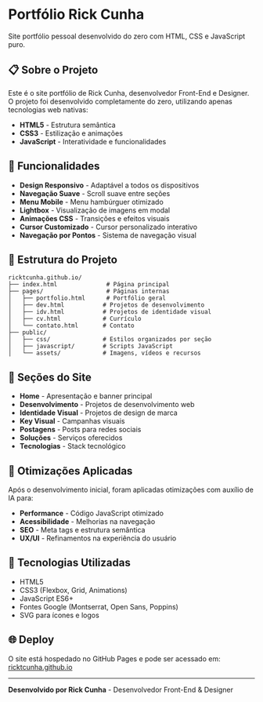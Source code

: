 # Portfólio Rick Cunha

Site portfólio pessoal desenvolvido do zero com HTML, CSS e JavaScript puro.

## 📋 Sobre o Projeto

Este é o site portfólio de Rick Cunha, desenvolvedor Front-End e Designer. O projeto foi desenvolvido completamente do zero, utilizando apenas tecnologias web nativas:

- **HTML5** - Estrutura semântica
- **CSS3** - Estilização e animações
- **JavaScript** - Interatividade e funcionalidades

## 🚀 Funcionalidades

- **Design Responsivo** - Adaptável a todos os dispositivos
- **Navegação Suave** - Scroll suave entre seções
- **Menu Mobile** - Menu hambúrguer otimizado
- **Lightbox** - Visualização de imagens em modal
- **Animações CSS** - Transições e efeitos visuais
- **Cursor Customizado** - Cursor personalizado interativo
- **Navegação por Pontos** - Sistema de navegação visual

## 📁 Estrutura do Projeto

```
ricktcunha.github.io/
├── index.html              # Página principal
├── pages/                  # Páginas internas
│   ├── portfolio.html      # Portfólio geral
│   ├── dev.html           # Projetos de desenvolvimento
│   ├── idv.html           # Projetos de identidade visual
│   ├── cv.html            # Currículo
│   └── contato.html       # Contato
├── public/
│   ├── css/               # Estilos organizados por seção
│   ├── javascript/        # Scripts JavaScript
│   └── assets/            # Imagens, vídeos e recursos
```

## 🎨 Seções do Site

- **Home** - Apresentação e banner principal
- **Desenvolvimento** - Projetos de desenvolvimento web
- **Identidade Visual** - Projetos de design de marca
- **Key Visual** - Campanhas visuais
- **Postagens** - Posts para redes sociais
- **Soluções** - Serviços oferecidos
- **Tecnologias** - Stack tecnológico

## 🔧 Otimizações Aplicadas

Após o desenvolvimento inicial, foram aplicadas otimizações com auxílio de IA para:

- **Performance** - Código JavaScript otimizado
- **Acessibilidade** - Melhorias na navegação
- **SEO** - Meta tags e estrutura semântica
- **UX/UI** - Refinamentos na experiência do usuário

## 📱 Tecnologias Utilizadas

- HTML5
- CSS3 (Flexbox, Grid, Animations)
- JavaScript ES6+
- Fontes Google (Montserrat, Open Sans, Poppins)
- SVG para ícones e logos

## 🌐 Deploy

O site está hospedado no GitHub Pages e pode ser acessado em: [ricktcunha.github.io](https://ricktcunha.github.io)

---

**Desenvolvido por Rick Cunha** - Desenvolvedor Front-End & Designer
